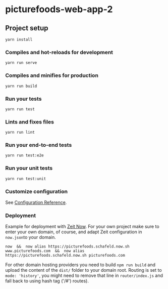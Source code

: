 # picturefoods-web-app-2

## Project setup
```
yarn install
```

### Compiles and hot-reloads for development
```
yarn run serve
```

### Compiles and minifies for production
```
yarn run build
```

### Run your tests
```
yarn run test
```

### Lints and fixes files
```
yarn run lint
```

### Run your end-to-end tests
```
yarn run test:e2e
```

### Run your unit tests
```
yarn run test:unit
```

### Customize configuration
See [Configuration Reference](https://cli.vuejs.org/config/).


### Deployment
Example for deployment with [Zeit Now](https://zeit.co). For your own project make sure to enter your own domain, of course, and adapt Zeit configuration in ```now.json```to your domain.
``` 
now  &&  now alias https://picturefoods.schafeld.now.sh www.picturefoods.com  &&  now alias https://picturefoods.schafeld.now.sh picturefoods.com
``` 

For other domain hosting providers you need to build ```npm run build``` and upload the content of the ```dist/``` folder to your domain root. Routing is set to ```mode: 'history'```, you might need to remove that line in ```router/index.js``` and fall back to using hash tag ('/#') routes).

